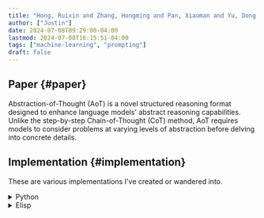 ```yaml
---
title: "Hong, Ruixin and Zhang, Hongming and Pan, Xiaoman and Yu, Dong and Zhang, Changshui :: Abstraction-of-Thought Makes Language Models Better Reasoners"
author: ["Justin"]
date: 2024-07-08T09:29:00-04:00
lastmod: 2024-07-08T16:15:51-04:00
tags: ["machine-learning", "prompting"]
draft: false
---
```


<div class="outline-1 jvc">

## Paper {#paper}

Abstraction-of-Thought (AoT) is a novel structured reasoning format designed to
enhance language models' abstract reasoning capabilities. Unlike the
step-by-step Chain-of-Thought (CoT) method, AoT requires models to consider
problems at varying levels of abstraction before delving into concrete details.

</div>

<div class="outline-1 jvc">

## Implementation {#implementation}

These are various implementations I've created or wandered into.

<details>
<summary>Python</summary>
<div class="details">

The python one I created myself, was pondering using it for some of my projects.

```python

import openai

client = openai.OpenAI()

def abstraction_of_thought(problem):
    # Step 1: High-level planning
    high_level_prompt = f"""Problem: {problem}

    Let's think logically and provide an abstract higher-order plan on how to
    solve this kind of problem. Don't dive into small details, only provide
    a high-level plan."""

    high_level_response = client.chat.completions.create(
        model="gpt-3.5-turbo",
        messages=[{"role": "user", "content": high_level_prompt}]
    )
    high_level_plan = high_level_response.choices[0].message.content

    # Step 2: Detailed planning
    detailed_prompt = f"""High-level plan: {high_level_plan}

    Provide a more detailed plan. What specific steps should we take? On
    what details should we pay attention?"""

    detailed_response = client.chat.completions.create(
        model="gpt-3.5-turbo",
        messages=[{"role": "user", "content": detailed_prompt}]
    )
    detailed_plan = detailed_response.choices[0].message.content

    # Step 3: Problem-solving
    solve_prompt = f"""Problem: {problem}
    High-level plan: {high_level_plan}
    Detailed plan: {detailed_plan}

    Now, apply this plan to solve the problem and provide the final solution."""

    solve_response = client.chat.completions.create(
        model="gpt-3.5-turbo",
        messages=[{"role": "user", "content": solve_prompt}]
    )
    solution = solve_response.choices[0].message.content

    # Step 4: Summarizing
    summary_prompt = f"""Solution: {solution}

    Provide a short, concise final answer based on this solution."""

    summary_response = client.chat.completions.create(
        model="gpt-3.5-turbo",
        messages=[{"role": "user", "content": summary_prompt}]
    )
    final_answer = summary_response.choices[0].message.content

    return {
        "high_level_plan": high_level_plan,
        "detailed_plan": detailed_plan,
        "solution": solution,
        "final_answer": final_answer
    }

# Example usage
problem = """I have an orange, five raspberries, two books,
             three plums, a pencil, and a grape. How many fruits do I have?"""
result = abstraction_of_thought(problem)

print("High-level plan:", result["high_level_plan"])
print("\nDetailed plan:", result["detailed_plan"])
print("\nSolution:", result["solution"])
print("\nFinal answer:", result["final_answer"])
```
</div>
</details>

<details>
<summary>Elisp</summary>
<div class="details">

This elisp implementation is in the
[GitHub - s-kostyaev/ellama](https://github.com/s-kostyaev/ellama) package.

```elisp
This is an elisp implementation of abstraction of thought

(defun ellama-solve-reasoning-problem (problem)
  "Solve reasoning PROBLEM with absctraction of thought.
Problem will be solved with the chain of questions to LLM."
  (interactive "sProblem: ")
  (ellama-chain
   problem
   '((:chat t
        :transform (lambda (problem _)
             (format "Problem:
%s

Let's think logically and provide abstract higher order plan how to solve this
kind of problems. Don't dive into small details only provide high-level plan."
                     problem)))
     (:chat t
        :transform (lambda ( )
             "Provide more detailed plan. On what details should we pay attention?"))
     (:chat t
        :transform (lambda ( )
             "Now revise the plan and provide the final solution."))
     (:chat t
        :transform (lambda ( )
             "Provide short final answer based on final solution.")))))
```
</div>
</details>

</div>
